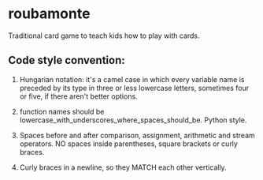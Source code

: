 # roubamonte
Traditional card game to teach kids how to play with cards.

Code style convention:
---------------------

1) Hungarian notation: it's a camel case in which every variable name is preceded by its type in three or less lowercase letters, sometimes four or five, if there aren't better options.

2) function names should be lowercase_with_underscores_where_spaces_should_be. Python style.

3) Spaces before and after comparison, assignment, arithmetic and stream operators. NO spaces inside parentheses, square brackets or curly braces.

4) Curly braces in a newline, so they MATCH each other vertically.

